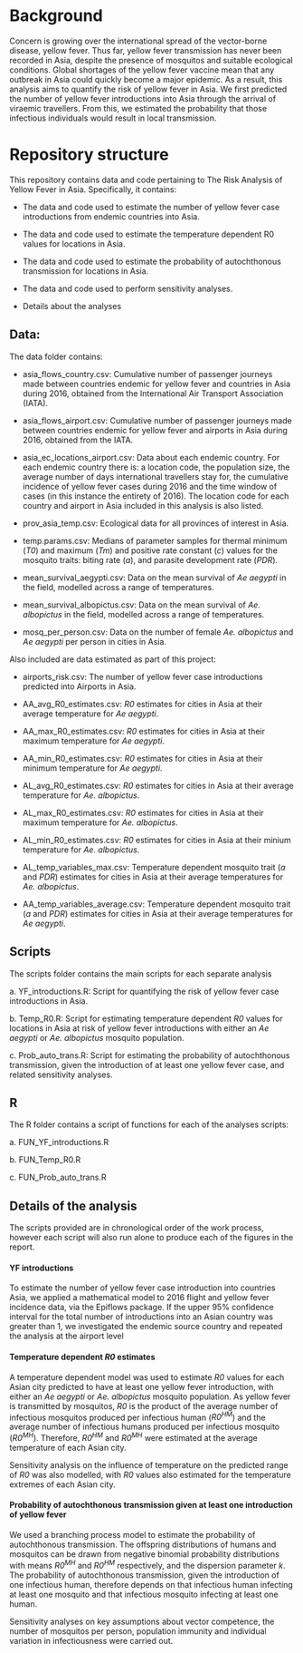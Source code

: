 # Background

Concern is growing over the international spread of the vector-borne disease, yellow fever. Thus far, yellow fever transmission has never been recorded in Asia, despite the presence of mosquitos and suitable ecological conditions. Global shortages of the yellow fever vaccine mean that any outbreak in Asia could quickly become a major epidemic. As a result, this analysis aims to quantify the risk of yellow fever in Asia. We first predicted the number of yellow fever introductions into Asia through the arrival of viraemic travellers. From this, we estimated the probability that those infectious individuals would result in local transmission. 

# Repository structure

This repository contains data and code pertaining to The Risk Analysis of Yellow Fever in Asia. 
Specifically, it contains: 

* The data and code used to estimate the number of yellow fever case introductions from endemic countries 
into Asia. 

* The data and code used to estimate the temperature dependent R0 values for locations in Asia.

* The data and code used to estimate the probability of autochthonous transmission for locations in Asia. 

* The data and code used to perform sensitivity analyses. 

* Details about the analyses 


## Data: 

The data folder contains: 

* asia_flows_country.csv: Cumulative number of passenger journeys made between countries endemic for yellow fever and countries in Asia during 2016, obtained from the International Air Transport Association (IATA).

* asia_flows_airport.csv: Cumulative number of passenger journeys made between countries endemic for yellow fever 
and airports in Asia during 2016, obtained from the IATA.

* asia_ec_locations_airport.csv: Data about each endemic country. For each endemic country there is: 
a location code, the population size, the average number of days international travellers stay for, the cumulative incidence of yellow 
fever cases during 2016 and the time window of cases (in this instance the entirety of 2016). The location code for 
each country and airport in Asia included in this analysis is also listed. 

* prov_asia_temp.csv: Ecological data for all provinces of interest in Asia. 

* temp.params.csv: Medians of parameter samples for thermal minimum (*T0*) and maximum (*Tm*) and 
positive rate constant (*c*) values for the mosquito traits: biting rate (*a*),  and 
parasite development rate (*PDR*). 

* mean_survival_aegypti.csv: Data on the mean survival of *Ae aegypti* in the field, modelled across a range of temperatures.

* mean_survival_albopictus.csv: Data on the mean survival of *Ae. albopictus* in the field, modelled across a range of temperatures.

* mosq_per_person.csv: Data on the number of female *Ae. albopictus* and *Ae aegypti* per person in cities in Asia. 

Also included are data estimated as part of this project: 

* airports_risk.csv: The number of yellow fever case introductions predicted into Airports in Asia. 

* AA_avg_R0_estimates.csv: *R0* estimates for cities in Asia at their average temperature for *Ae aegypti*.

* AA_max_R0_estimates.csv: *R0* estimates for cities in Asia at their maximum temperature for *Ae aegypti*.

* AA_min_R0_estimates.csv: *R0* estimates for cities in Asia at their minimum temperature for *Ae aegypti*.

* AL_avg_R0_estimates.csv: *R0* estimates for cities in Asia at their average temperature for *Ae. albopictus*.

* AL_max_R0_estimates.csv: *R0* estimates for cities in Asia at their maximum temperature for *Ae. albopictus*.

* AL_min_R0_estimates.csv: *R0* estimates for cities in Asia at their minium temperature for *Ae. albopictus*.

* AL_temp_variables_max.csv: Temperature dependent mosquito trait (*a* and *PDR*) estimates for cities in Asia at
their average temperatures for *Ae. albopictus*.

* AA_temp_variables_average.csv: Temperature dependent mosquito trait (*a* and *PDR*) estimates for cities in Asia at
their average temperatures for *Ae aegypti*.



## Scripts
The scripts folder contains the main scripts for each separate analysis

a. YF_introductions.R: Script for quantifying the risk of yellow fever case introductions in Asia.

b. Temp_R0.R: Script for estimating temperature dependent *R0* values for locations in Asia 
at risk of yellow fever introductions with either an *Ae aegypti* or *Ae. albopictus* mosquito population.


c. Prob_auto_trans.R: Script for estimating the probability of autochthonous transmission, 
given the introduction of at least one yellow fever case, and related sensitivity analyses. 


## R 


The R folder contains a script of functions for each of the analyses scripts: 

a. FUN_YF_introductions.R

b. FUN_Temp_R0.R

c. FUN_Prob_auto_trans.R


## Details of the analysis 

The scripts provided are in chronological order of the work process, however each script will also run alone to produce each of the figures in the report. 


#### YF introductions

To estimate the number of yellow fever case introduction into countries Asia, we applied a mathematical model to 2016 flight and yellow fever incidence data, via the Epiflows package. If the upper 95% confidence interval for the total number of introductions into an Asian country was greater than 1, we investigated the endemic source country and repeated the analysis at the airport level

#### Temperature dependent *R0* estimates 

A temperature dependent model was used to estimate *R0* values for each Asian city predicted to have at least one yellow fever introduction, with either an *Ae aegypti* or *Ae. albopictus* mosquito population. As yellow fever is transmitted by mosquitos, *R0* is the product of the average number of infectious mosquitos produced per infectious human (*R0<sup>HM</sup>*) and the average number of infectious humans produced per infectious mosquito (*R0<sup>MH</sup>*). Therefore, *R0<sup>HM</sup>* and *R0<sup>MH</sup>* were estimated at the average temperature of each Asian city. 

Sensitivity analysis on the influence of temperature on the predicted range of *R0* was also modelled, with *R0* values also estimated for the temperature extremes of each Asian city.

#### Probability of autochthonous transmission given at least one introduction of yellow fever

We used a branching process model to estimate the probability of autochthonous transmission. The offspring distributions of humans and mosquitos can be drawn from negative binomial probability distributions with means *R0<sup>MH</sup>* and *R0<sup>HM</sup>* respectively, and the dispersion parameter *k*. The probability of autochthonous transmission, given the introduction of one infectious human, therefore depends on that infectious human infecting at least one mosquito and that infectious mosquito infecting at least one human.



Sensitivity analyses on key assumptions about vector competence, the number of mosquitos per person, population immunity and individual variation in infectiousness were carried out.
